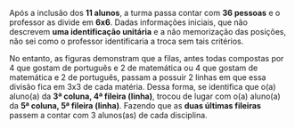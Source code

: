 Após a inclusão dos **11 alunos**, a turma passa contar com **36 pessoas** e o professor as divide em **6x6**.
Dadas informações iniciais, que não descrevem **uma identificação unitária** e a não memorização das posições, 
não sei como o professor identificaria a troca sem tais critérios.

No entanto, as figuras demonstram que a filas, antes todas compostas por 4 que gostam de português e
2 de matemática ou 4 que gostam de matemática e 2 de português, passam a possuir 2 linhas em que 
essa divisão fica em 3x3 de cada matéria. Dessa forma, se identifica que o(a) aluno(a) da **3ª coluna, 
4ª fileira (linha)**, trocou de lugar com o(a) aluno(a) da **5ª coluna, 5ª fileira (linha)**. 
Fazendo que as **duas últimas fileiras** passem a contar com 3 alunos(as) de cada disciplina.
